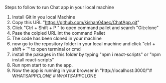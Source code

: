 Steps to follow to run Chat app in your local machine

1. Install Git in you local Machine
2. Copy this URL "https://github.com/kishan04aec/ChatApp.git"
3. Click "Ctrl + Shift + P " to open command pallet and search "Git:clone"
4. Pase the colpied URL int the command Pallet
5. The code has been cloned in your machine
6. now go to the repository folder in your local machine and click "ctrl + shift + `" to open terminal or cmd 
7. install the pakages in this folder by typing "npm i react-scripts" or "npm install react-scripts"
8. Run npm start to run the app.
9. Now the app is running in your browser in "http://localhost:3000/"#   W H A T S A P P _ C L O N E  
 #   W H A T S A P P _ C L O N E  
 